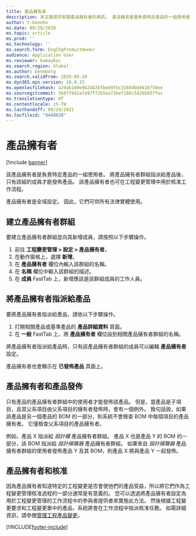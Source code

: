 ```yaml
---
title: 產品擁有者
description: 本主題提供有關產品擁有者的資訊。 產品擁有者是負責特定產品的一組使用者。 只有該組的成員才能發佈那些產品。 產品擁有者也可用於核准工作流程。
author: t-benebo
ms.date: 09/28/2020
ms.topic: article
ms.prod: ''
ms.technology: ''
ms.search.form: EngChgProductOwner
audience: Application User
ms.reviewer: kamaybac
ms.search.region: Global
ms.author: benebotg
ms.search.validFrom: 2020-09-28
ms.dyn365.ops.version: 10.0.15
ms.openlocfilehash: a29ab169e9b24826fbe69fbc316040d4618750ee
ms.sourcegitcommit: 3b87f042a7e97f72b5aa73bef186c5426b937fec
ms.translationtype: HT
ms.contentlocale: zh-TW
ms.lasthandoff: 09/29/2021
ms.locfileid: "8448020"
---
```

# <a name="product-owners"></a>產品擁有者

[!include [banner](../includes/banner.md)]

該產品擁有者是負責特定產品的一組使用者。 將產品擁有者群組指派給產品後，只有該組的成員才能發佈產品。 該產品擁有者也可在工程變更管理中用於核准工作流程。

產品擁有者是全域設定。 因此，它們可供所有法律實體使用。

## <a name="create-a-product-owner-group"></a>建立產品擁有者群組

要建立產品擁有者群組並向其新增成員，請按照以下步驟操作。

1. 前往 **工程變更管理 \> 設定 \> 產品擁有者**。
2. 在動作窗格上，選擇 **新增**。
3. 在 **產品擁有者** 欄位內輸入該群組的名稱。
4. 在 **名稱** 欄位中輸入該群組的描述。
5. 在 **成員** FastTab 上，新增應該是該群組成員的工作人員。

## <a name="assign-a-product-owner-to-a-product"></a>將產品擁有者指派給產品

要將產品擁有者指派給產品，請依以下步驟操作。

1. 打開相關產品或基準產品的 **產品詳細資料** 頁面。
1. 在 **一般** FastTab 上，將 **產品擁有者** 欄位設到相關產品擁有者群組的名稱。

將產品擁有者指派給產品時，只有該產品擁有者群組的成員可以編輯 **產品擁有者** 設定。

產品擁有者也會顯示在 **已發佈產品** 頁面上。

## <a name="product-owners-and-product-releases"></a>產品擁有者和產品發佈

只有產品的產品擁有者群組中的使用者才能發佈該產品。 但是，當產品是子項目，且其父系項目由父系項目的擁有者發佈時，會有一個例外。 換句話說，如果該產品是另一個產品的 BOM 的一部分，則系統不會檢查 BOM 中每個項目的產品擁有者。 它僅檢查父系項目的產品擁有者。

例如，產品 X 指派給 *設計櫃* 產品擁有者群組。 產品 X 也是產品 Y 的 BOM 的一部分，該 BOM 指派給 *設計揚聲器* 產品擁有者群組。 如果來自 *設計揚聲器* 產品擁有者群組的使用者發佈產品 Y 及其 BOM，則產品 X 將與產品 Y 一起發佈。

## <a name="product-owners-and-approvals"></a>產品擁有者和核准

因為產品擁有者知道特定的工程變更是否會使他們的產品受益，所以將它們作為工程變更管理核准過程的一部分通常是有意義的。 您可以透過將產品擁有者設定為用於工程變更管理的工作流程中的參與者提供者來實施此方法。 然後根據工程變更要求和工程變更單中的產品，系統將會在工作流程中指派核准任務。 如需詳細資訊，請參閱[管理工程產品變更](engineering-change-management.md)。


[!INCLUDE[footer-include](../../includes/footer-banner.md)]